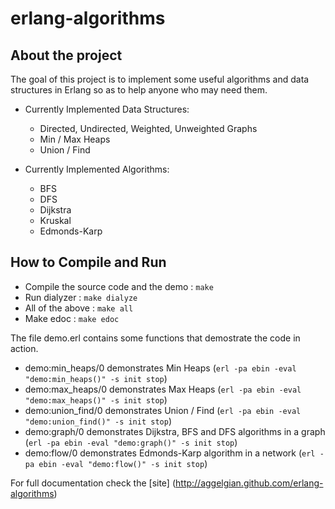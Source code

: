 erlang-algorithms
=================

About the project
-----------------
The goal of this project is to implement some useful algorithms and data structures in Erlang so as to help anyone who may need them.

*  Currently Implemented Data Structures:
	*  Directed, Undirected, Weighted, Unweighted Graphs
	*  Min / Max Heaps
	*  Union / Find

*  Currently Implemented Algorithms:
	*  BFS
	*  DFS
	*  Dijkstra
	*  Kruskal
	*  Edmonds-Karp
   
How to Compile and Run
----------------------
*  Compile the source code and the demo : `make`
*  Run dialyzer : `make dialyze`
*  All of the above : `make all`
*  Make edoc : `make edoc`

The file demo.erl contains some functions that demostrate the code in action.
*  demo:min_heaps/0 demonstrates Min Heaps (`erl -pa ebin -eval "demo:min_heaps()" -s init stop`)
*  demo:max_heaps/0 demonstrates Max Heaps (`erl -pa ebin -eval "demo:max_heaps()" -s init stop`)
*  demo:union_find/0 demonstrates Union / Find (`erl -pa ebin -eval "demo:union_find()" -s init stop`)
*  demo:graph/0 demonstrates Dijkstra, BFS and DFS algorithms in a graph (`erl -pa ebin -eval "demo:graph()" -s init stop`)
*  demo:flow/0 demonstrates Edmonds-Karp algorithm in a network (`erl -pa ebin -eval "demo:flow()" -s init stop`)

For full documentation check the [site] (http://aggelgian.github.com/erlang-algorithms)

